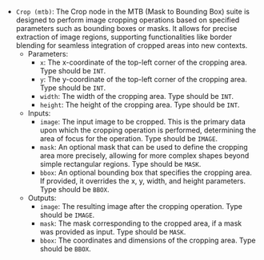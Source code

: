 - `Crop (mtb)`: The Crop node in the MTB (Mask to Bounding Box) suite is designed to perform image cropping operations based on specified parameters such as bounding boxes or masks. It allows for precise extraction of image regions, supporting functionalities like border blending for seamless integration of cropped areas into new contexts.
    - Parameters:
        - `x`: The x-coordinate of the top-left corner of the cropping area. Type should be `INT`.
        - `y`: The y-coordinate of the top-left corner of the cropping area. Type should be `INT`.
        - `width`: The width of the cropping area. Type should be `INT`.
        - `height`: The height of the cropping area. Type should be `INT`.
    - Inputs:
        - `image`: The input image to be cropped. This is the primary data upon which the cropping operation is performed, determining the area of focus for the operation. Type should be `IMAGE`.
        - `mask`: An optional mask that can be used to define the cropping area more precisely, allowing for more complex shapes beyond simple rectangular regions. Type should be `MASK`.
        - `bbox`: An optional bounding box that specifies the cropping area. If provided, it overrides the x, y, width, and height parameters. Type should be `BBOX`.
    - Outputs:
        - `image`: The resulting image after the cropping operation. Type should be `IMAGE`.
        - `mask`: The mask corresponding to the cropped area, if a mask was provided as input. Type should be `MASK`.
        - `bbox`: The coordinates and dimensions of the cropping area. Type should be `BBOX`.

